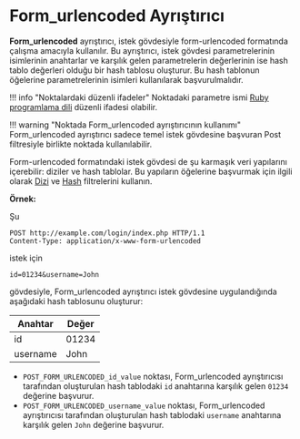 [link-ruby]:                        http://ruby-doc.org/core-2.6.1/doc/regexp_rdoc.html
[link-formurlencoded-array]:        array.md#the-example-of-using-the-formurlencoded-parser-and-the-array-filter
[link-formurlencoded-hash]:         hash.md#the-example-of-using-the-formurlencoded-parser-with-the-hash-filter

# Form_urlencoded Ayrıştırıcı

**Form_urlencoded** ayrıştırıcı, istek gövdesiyle form-urlencoded formatında çalışma amacıyla kullanılır. Bu ayrıştırıcı, istek gövdesi parametrelerinin isimlerinin anahtarlar ve karşılık gelen parametrelerin değerlerinin ise hash tablo değerleri olduğu bir hash tablosu oluşturur. Bu hash tablonun öğelerine parametrelerinin isimleri kullanılarak başvurulmalıdır.

!!! info "Noktalardaki düzenli ifadeler"
    Noktadaki parametre ismi [Ruby programlama dili][link-ruby] düzenli ifadesi olabilir.

!!! warning "Noktada Form_urlencoded ayrıştırıcının kullanımı"
    Form_urlencoded ayrıştırıcı sadece temel istek gövdesine başvuran Post filtresiyle birlikte noktada kullanılabilir.

Form-urlencoded formatındaki istek gövdesi de şu karmaşık veri yapılarını içerebilir: diziler ve hash tablolar. Bu yapıların öğelerine başvurmak için ilgili olarak [Dizi][link-formurlencoded-array] ve [Hash][link-formurlencoded-hash] filtrelerini kullanın.

**Örnek:** 

Şu

```
POST http://example.com/login/index.php HTTP/1.1
Content-Type: application/x-www-form-urlencoded
```

istek için

```
id=01234&username=John
```

gövdesiyle, Form_urlencoded ayrıştırıcı istek gövdesine uygulandığında aşağıdaki hash tablosunu oluşturur:

| Anahtar  | Değer    |
|----------|----------|
| id       | 01234    |
| username | John     |

* `POST_FORM_URLENCODED_id_value` noktası, Form_urlencoded ayrıştırıcısı tarafından oluşturulan hash tablodaki `id` anahtarına karşılık gelen `01234` değerine başvurur.
* `POST_FORM_URLENCODED_username_value` noktası, Form_urlencoded ayrıştırıcısı tarafından oluşturulan hash tablodaki `username` anahtarına karşılık gelen `John` değerine başvurur.